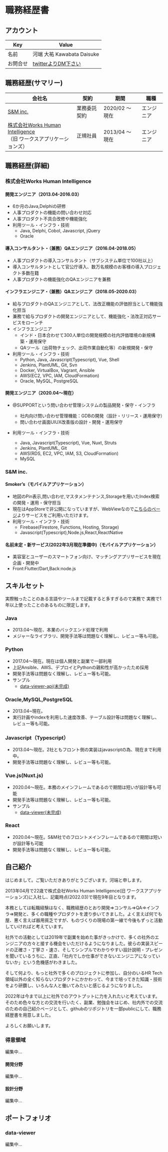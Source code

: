 # 職務経歴書
## アカウント  

|  Key  |  Value  |
| ---- | ---- |
|  名前  |  河端 大祐 Kawabata Daisuke  |
|  お問合せ  |  [twitterよりDM下さい](https://twitter.com/dai82work)  |

## 職務経歴(サマリー)

|  会社名  |  契約  |  期間  | 職種 |
| ---- | ---- | ---- | ---- |
|  [S&M inc.](https://www.sandm-inco.com/home)  | 業務委託契約 |  2020/02 〜 現在  | エンジニア |
|  [株式会社Works Human Intelligence](https://www.works-hi.co.jp/)<br>（旧 ワークスアプリケーションズ）  | 正規社員 |  2013/04 〜 現在 | エンジニア |


## 職務経歴(詳細)

### 株式会社Works Human Intelligence

#### 開発エンジニア（2013.04-2016.03）

* 6か月のJava,Delphiの研修
* 人事プロダクトの機能の問い合わせ対応
* 人事プロダクト不具合改修や機能強化
* 利用ツール・インフラ・技術
  - Java, Delphi, Cobol, Javascript, jQuery
  - Oracle

#### 導入コンサルタント・（兼務）QAエンジニア（2016.04-2018.05）

* 人事プロダクトの導入コンサルタント（サブシステム単位で100社以上）
* 導入コンサルタントとして官公庁導入、数万名規模のお客様の導入プロジェクト多数在籍
* 人事プロダクトの機能強化のQAエンジニアを兼務

#### インフラエンジニア・（兼務）QAエンジニア（2018.05-2020.03）

* 給与プロダクトのQAエンジニアとして、法改正機能の評価担当として機能強化担当
* 兼務で給与プロダクトの開発エンジニアとして、機能強化・法改正対応サービスをローンチ
* インフラエンジニア
  - インド・日本合わせて300人単位の開発規模の社内評価環境の新規構築・運用保守
  - QAツール（出荷物チェック、出荷作業自動化等）の新規開発・保守
* 利用ツール・インフラ・技術
  - Python, Java, Javascript(Typescript), Vue, Shell
  - Jenkins, PlantUML, Git, Svn
  - Docker, VirtualBox, Vagrant, Ansible
  - AWS(EC2, VPC, IAM, CloudFormation)
  - Oracle, MySQL, PostgreSQL

#### 開発エンジニア（2020.04～現在）

* @SUPPORTという問い合わせ管理システムの製品開発・保守・インフラ
  - 社内向け問い合わせ管理機能：GDBの開発（設計・リリース・運用保守）
  - 問い合わせ画面UIUX改善版の設計・開発・運用保守

* 利用ツール・インフラ・技術
  - Java, Javascript(Typescript), Vue, Nuxt, Struts
  - Jenkins, PlantUML, Git
  - AWS(RDS, EC2, VPC, IAM, S3, CloudFormation)
  - MySQL

### S&M inc.

#### Smoker’s（モバイルアプリケーション）

* 地図のPin表示,問い合わせ,マスタメンテナンス,Storageを用いたIndex検索の開発・運用・保守担当
* 現在はAppStoreで非公開になっていますが、WebViewなので[こちらのページ](https://smokers-web.web.app/home)よりサービスをご利用いただけます。
* 利用ツール・インフラ・技術
  - Firebase(Firestore, Functions, Hosting, Storage)
  - Javascript(Typescript),Node.js,React,ReactNative

#### 名前未定・新サービス(2022年3月現在準備中)（モバイルアプリケーション）

* 美容室とユーザーのスマートフォン向け、マッチングアプリサービスを現在企画・開発中
* Front:Flutter/Dart,Back:node.js

## スキルセット

実際触ったことのある言語やツールまで記載すると多すぎるので実務で
実務で1年以上使ったことのあるものに限定します。

### Java
* 2013.04〜現在、本業のバックエンド処理で利用
* メジャーなライブラリ、開発手法等は問題なく理解し、レビュー等も可能。

### Python
* 2017.04〜現在。現在は個人開発と副業で一部利用
* 上記Ansible、AWS、デプロイとPythonの親和性が高かったため採用
* 開発手法等は問題なく理解し、レビュー等も可能。
* サンプル 
  - [data-viewer-api(未完成)](https://github.com/dai82/data-viewer-api)

### Oracle,MySQL,PostgreSQL
* 2013.04~現在。
* 実行計画やindexを利用した速度改善、テーブル設計等は問題なく理解し、レビュー等も可能。

### Javascript（Typescript）
* 2013.04〜現在。2社ともフロント側の実装はjavascriptの為、現在まで利用中。
* 開発手法等は問題なく理解し、レビュー等も可能。

### Vue.js(Nuxt.js)
* 2020.04〜現在。本務のメインフレームであるので期間は短いが設計等も可能
* 開発手法等は問題なく理解し、レビュー等も可能。
* サンプル 
  - [data-viewer(未完成)](https://github.com/dai82/data-viewer)

### React
* 2020.04〜現在。S&M社でのフロントメインフレームであるので期間は短いが設計等も可能
* 開発手法等は問題なく理解し、レビュー等も可能。


## 自己紹介

はじめまして。ご覧いただきありがとうございます。河端と申します。

2013年04月で22歳で株式会社Works Human Intelligence(旧 ワークスアプリケーションズ)に入社し、記載時点(2022.03)で現在9年目となります。

本務としては転職経験はなく、職務経歴のとおり開発⇒コンサル⇒QA⇒インフラ⇒開発と、多くの職種やプロダクトを渡り歩いてきました。よく言えば何でも屋、悪く言えば器用貧乏ですが、ものづくりの現場の第一線で今後もずっと活動していければと考えています。

社外での活動としては2019年で副業を始めた事がきっかけで、多くの社外のエンジニアの方々と接する機会をいただけるようになりました。彼らの実装スピードの正確さ・丁寧さ・速さ、そしてシンプルでわかりやすい設計説明・プレゼンを聞いているうちに、正直、「社内でしか仕事ができないエンジニアになっていないか」という危機感がわきました。

そして何より、もっと社外で多くのプロジェクトに参加し、自分のいるHR Tech領域以外の全く知らないプロダクトにかかわって、今まで培ってきた知識・技術をより研鑽し、いろんな人と働いてみたいと感じるようになりました。

2022年は今まで以上に社外でのアウトプットに力を入れたいと考えています。そのため色々な方との交流を行いたく、副業、勉強会をはじめ、社内外での交流のための自己紹介ページとして、githubのリポジトリを一部publicにして、職務経歴書を用意しました。

よろしくお願いします。

### 得意領域
編集中...
#### 開発分野
編集中...

#### 設計分野
編集中...

## ポートフォリオ

### data-viewer
編集中...



